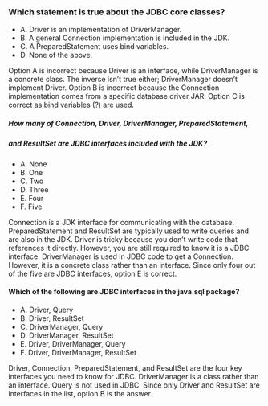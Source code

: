 ### Which statement is true about the JDBC core classes?
*  A. Driver is an implementation of DriverManager.
*  B. A general Connection implementation is included in the JDK.
*  C. A PreparedStatement uses bind variables.
*  D. None of the above.

Option A is incorrect because Driver is an interface, while DriverManager is a concrete class.
The inverse isn’t true either; DriverManager doesn’t implement Driver.
Option B is incorrect because the Connection implementation comes from a specific database driver JAR.
Option C is correct as bind variables (?) are used.

##### How many of Connection, Driver, DriverManager, PreparedStatement,
##### and ResultSet are JDBC interfaces included with the JDK?
* A. None
* B. One
* C. Two
* D. Three
* E. Four
* F. Five

Connection is a JDK interface for communicating with the database. PreparedStatement
and ResultSet are typically used to write queries and are also in the JDK. Driver
is tricky because you don’t write code that references it directly.
However, you are still required to know it is a JDBC interface.
DriverManager is used in JDBC code to get a Connection.
However, it is a concrete class rather than an interface.
Since only four out of the five are JDBC interfaces, option E is correct.

#### Which of the following are JDBC interfaces in the java.sql package?
* A. Driver, Query
* B. Driver, ResultSet
* C. DriverManager, Query
* D. DriverManager, ResultSet
* E. Driver, DriverManager, Query
* F. Driver, DriverManager, ResultSet

Driver, Connection, PreparedStatement, and ResultSet are the four key interfaces you need to know for JDBC.
DriverManager is a class rather than an interface. Query is not used in JDBC.
Since only Driver and ResultSet are interfaces in the list, option B is the answer.

